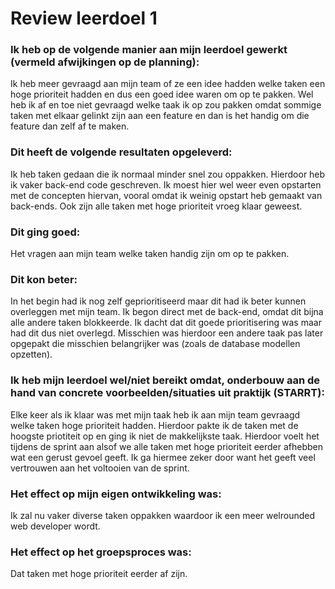 # Review leerdoel 1

### Ik heb op de volgende manier aan mijn leerdoel gewerkt (vermeld afwijkingen op de planning):

Ik heb meer gevraagd aan mijn team of ze een idee hadden welke taken een hoge prioriteit hadden en dus een goed idee waren om op te pakken. Wel heb ik af en toe niet gevraagd welke taak ik op zou pakken omdat sommige taken met elkaar gelinkt zijn aan een feature en dan is het handig om die feature dan zelf af te maken.

### Dit heeft de volgende resultaten opgeleverd:

Ik heb taken gedaan die ik normaal minder snel zou oppakken. Hierdoor heb ik vaker back-end code geschreven. Ik moest hier wel weer even opstarten met de concepten hiervan, vooral omdat ik weinig opstart heb gemaakt van back-ends. Ook zijn alle taken met hoge prioriteit vroeg klaar geweest.

### Dit ging goed:

Het vragen aan mijn team welke taken handig zijn om op te pakken.

### Dit kon beter:

In het begin had ik nog zelf geprioritiseerd maar dit had ik beter kunnen overleggen met mijn team. Ik begon direct met de back-end, omdat dit bijna alle andere taken blokkeerde. Ik dacht dat dit goede prioritisering was maar had dit dus niet overlegd. Misschien was hierdoor een andere taak pas later opgepakt die misschien belangrijker was (zoals de database modellen opzetten).

### Ik heb mijn leerdoel wel/niet bereikt omdat, onderbouw aan de hand van concrete voorbeelden/situaties uit praktijk (STARRT):

Elke keer als ik klaar was met mijn taak heb ik aan mijn team gevraagd welke taken hoge prioriteit hadden. Hierdoor pakte ik de taken met de hoogste priotiteit op en ging ik niet de makkelijkste taak. Hierdoor voelt het tijdens de sprint aan alsof we alle taken met hoge prioriteit eerder afhebben wat een gerust gevoel geeft. Ik ga hiermee zeker door want het geeft veel vertrouwen aan het voltooien van de sprint.

### Het effect op mijn eigen ontwikkeling was:

Ik zal nu vaker diverse taken oppakken waardoor ik een meer welrounded web developer wordt.

### Het effect op het groepsproces was:

Dat taken met hoge prioriteit eerder af zijn.
